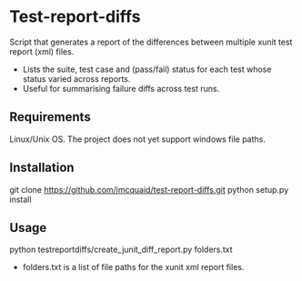 Test-report-diffs
=======================
Script that generates a report of the differences between multiple xunit test report (xml) files. 
- Lists the suite, test case and (pass/fail) status for each test whose status varied across reports.
- Useful for summarising failure diffs across test runs.

Requirements
------------
Linux/Unix OS. The project does not yet support windows file paths.

Installation
------------
git clone https://github.com/jmcquaid/test-report-diffs.git
python setup.py install

Usage
-----
python testreportdiffs/create_junit_diff_report.py folders.txt

- folders.txt is a list of file paths for the xunit xml report files.